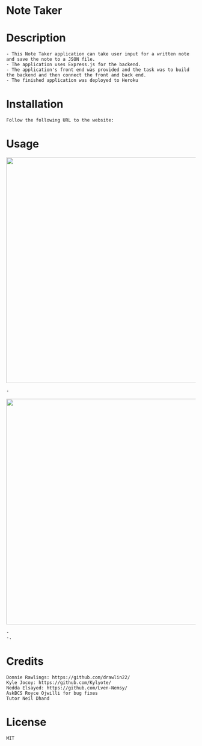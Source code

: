 # Note Taker

# Description
    - This Note Taker application can take user input for a written note and save the note to a JSON file.
    - The application uses Express.js for the backend.
    - The application's front end was provided and the task was to build the backend and then connect the front and back end.
    - The finished application was deployed to Heroku
    
    
# Installation

    Follow the following URL to the website: 
    
# Usage
<img src="./" alt="" width="600px" />
   
    -

<img src="./" alt="" width="600px" />   
    
    - 
    -.

# Credits
    Donnie Rawlings: https://github.com/drawlin22/
    Kyle Jocoy: https://github.com/Kylyote/
    Nedda Elsayed: https://github.com/Lven-Nemsy/
    AskBCS Royce Ojwilli for bug fixes
    Tutor Neil Dhand
   
   
# License
    MIT



